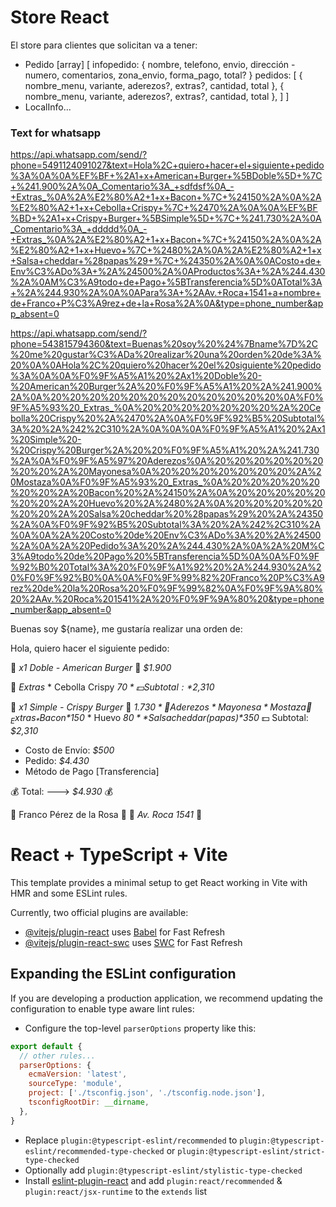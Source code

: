 # Store React
El store para clientes que solicitan va a tener:
- Pedido [array]
  [
    infopedido: {
      nombre,
      telefono,
      envio,
      dirección - numero,
      comentarios,
      zona_envio,
      forma_pago,
      total?
    }
    pedidos: [
      {
      nombre_menu,
      variante,
      aderezos?,
      extras?,
      cantidad,
      total
    },
    {
      nombre_menu,
      variante,
      aderezos?,
      extras?,
      cantidad,
      total
    },
    ]
  ]
- LocalInfo...

### Text for whatsapp

https://api.whatsapp.com/send/?phone=5491124091027&text=Hola%2C+quiero+hacer+el+siguiente+pedido%3A%0A%0A%EF%BF+%2A1+x+American+Burger+%5BDoble%5D+%7C+%241.900%2A%0A_Comentario%3A_+sdfdsf%0A_-+Extras_%0A%2A%E2%80%A2+1+x+Bacon+%7C+%24150%2A%0A%2A%E2%80%A2+1+x+Cebolla+Crispy+%7C+%2470%2A%0A%0A%EF%BF%BD+%2A1+x+Crispy+Burger+%5BSimple%5D+%7C+%241.730%2A%0A_Comentario%3A_+ddddd%0A_-+Extras_%0A%2A%E2%80%A2+1+x+Bacon+%7C+%24150%2A%0A%2A%E2%80%A2+1+x+Huevo+%7C+%2480%2A%0A%2A%E2%80%A2+1+x+Salsa+cheddar+%28papas%29+%7C+%24350%2A%0A%0ACosto+de+Env%C3%ADo%3A+%2A%24500%2A%0AProductos%3A+%2A%244.430%2A%0AM%C3%A9todo+de+Pago+%5BTransferencia%5D%0ATotal%3A+%2A%244.930%2A%0A%0APara%3A+%2AAv.+Roca+1541+a+nombre+de+Franco+P%C3%A9rez+de+la+Rosa%2A%0A&type=phone_number&app_absent=0

https://api.whatsapp.com/send/?phone=543815794360&text=Buenas%20soy%20%24%7Bname%7D%2C%20me%20gustar%C3%ADa%20realizar%20una%20orden%20de%3A%20%0A%0AHola%2C%20quiero%20hacer%20el%20siguiente%20pedido%3A%0A%0A%F0%9F%A5%A1%20%2Ax1%20Doble%20-%20American%20Burger%2A%20%F0%9F%A5%A1%20%2A%241.900%2A%0A%20%20%20%20%20%20%20%20%20%20%20%20%0A%F0%9F%A5%93%20_Extras_%0A%20%20%20%20%20%20%20%2A%20Cebolla%20Crispy%20%2A%2470%2A%0A%F0%9F%92%B5%20Subtotal%3A%20%2A%242%2C310%2A%0A%0A%0A%F0%9F%A5%A1%20%2Ax1%20Simple%20-%20Crispy%20Burger%2A%20%20%F0%9F%A5%A1%20%2A%241.730%2A%0A%F0%9F%A5%97%20Aderezos%0A%20%20%20%20%20%20%20%20%2A%20Mayonesa%0A%20%20%20%20%20%20%20%2A%20Mostaza%0A%F0%9F%A5%93%20_Extras_%0A%20%20%20%20%20%20%20%2A%20Bacon%20%2A%24150%2A%0A%20%20%20%20%20%20%20%2A%20Huevo%20%2A%2480%2A%0A%20%20%20%20%20%20%20%2A%20Salsa%20cheddar%20%28papas%29%20%2A%24350%2A%0A%F0%9F%92%B5%20Subtotal%3A%20%2A%242%2C310%2A%0A%0A%2A%20Costo%20de%20Env%C3%ADo%3A%20%2A%24500%2A%0A%2A%20Pedido%3A%20%2A%244.430%2A%0A%2A%20M%C3%A9todo%20de%20Pago%20%5BTransferencia%5D%0A%0A%F0%9F%92%B0%20Total%3A%20%F0%9F%A1%92%20%2A%244.930%2A%20%F0%9F%92%B0%0A%0A%F0%9F%99%82%20Franco%20P%C3%A9rez%20de%20la%20Rosa%20%F0%9F%99%82%0A%F0%9F%9A%80%20%2AAv.%20Roca%201541%2A%20%F0%9F%9A%80%20&type=phone_number&app_absent=0

Buenas soy ${name}, me gustaría realizar una orden de: 

Hola, quiero hacer el siguiente pedido:

🥡 *x1 Doble - American Burger* 🥡 *$1.900*
            
🥓 _Extras_
       * Cebolla Crispy *$70*
💵 Subtotal: *$2,310*


🥡 *x1 Simple - Crispy Burger*  🥡 *$1.730*
🥗 Aderezos
       * Mayonesa
       * Mostaza
🥓 _Extras_
       * Bacon *$150*
       * Huevo *$80*
       * Salsa cheddar (papas) *$350*
💵 Subtotal: *$2,310*

* Costo de Envío: *$500*
* Pedido: *$4.430*
* Método de Pago [Transferencia]

💰 Total: 🡒 *$4.930* 💰

🙂 Franco Pérez de la Rosa 🙂
🚀 *Av. Roca 1541* 🚀 


# React + TypeScript + Vite

This template provides a minimal setup to get React working in Vite with HMR and some ESLint rules.

Currently, two official plugins are available:

- [@vitejs/plugin-react](https://github.com/vitejs/vite-plugin-react/blob/main/packages/plugin-react/README.md) uses [Babel](https://babeljs.io/) for Fast Refresh
- [@vitejs/plugin-react-swc](https://github.com/vitejs/vite-plugin-react-swc) uses [SWC](https://swc.rs/) for Fast Refresh

## Expanding the ESLint configuration

If you are developing a production application, we recommend updating the configuration to enable type aware lint rules:

- Configure the top-level `parserOptions` property like this:

```js
export default {
  // other rules...
  parserOptions: {
    ecmaVersion: 'latest',
    sourceType: 'module',
    project: ['./tsconfig.json', './tsconfig.node.json'],
    tsconfigRootDir: __dirname,
  },
}
```

- Replace `plugin:@typescript-eslint/recommended` to `plugin:@typescript-eslint/recommended-type-checked` or `plugin:@typescript-eslint/strict-type-checked`
- Optionally add `plugin:@typescript-eslint/stylistic-type-checked`
- Install [eslint-plugin-react](https://github.com/jsx-eslint/eslint-plugin-react) and add `plugin:react/recommended` & `plugin:react/jsx-runtime` to the `extends` list
